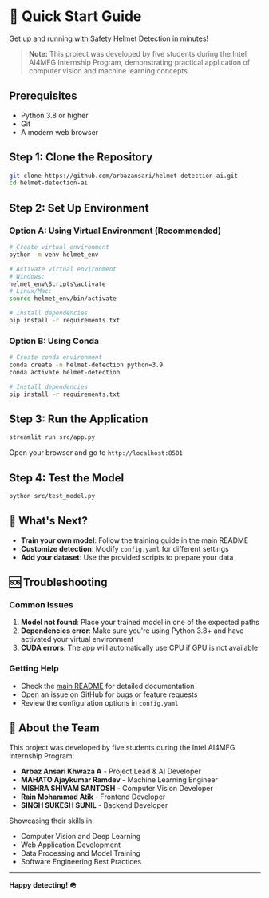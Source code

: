 # 🚀 Quick Start Guide

Get up and running with Safety Helmet Detection in minutes!

> **Note:** This project was developed by five students during the Intel AI4MFG Internship Program, demonstrating practical application of computer vision and machine learning concepts.

## Prerequisites

- Python 3.8 or higher
- Git
- A modern web browser

## Step 1: Clone the Repository

```bash
git clone https://github.com/arbazansari/helmet-detection-ai.git
cd helmet-detection-ai
```

## Step 2: Set Up Environment

### Option A: Using Virtual Environment (Recommended)

```bash
# Create virtual environment
python -m venv helmet_env

# Activate virtual environment
# Windows:
helmet_env\Scripts\activate
# Linux/Mac:
source helmet_env/bin/activate

# Install dependencies
pip install -r requirements.txt
```

### Option B: Using Conda

```bash
# Create conda environment
conda create -n helmet-detection python=3.9
conda activate helmet-detection

# Install dependencies
pip install -r requirements.txt
```

## Step 3: Run the Application

```bash
streamlit run src/app.py
```

Open your browser and go to `http://localhost:8501`

## Step 4: Test the Model

```bash
python src/test_model.py
```

## 🎯 What's Next?

- **Train your own model**: Follow the training guide in the main README
- **Customize detection**: Modify `config.yaml` for different settings
- **Add your dataset**: Use the provided scripts to prepare your data

## 🆘 Troubleshooting

### Common Issues

1. **Model not found**: Place your trained model in one of the expected paths
2. **Dependencies error**: Make sure you're using Python 3.8+ and have activated your virtual environment
3. **CUDA errors**: The app will automatically use CPU if GPU is not available

### Getting Help

- Check the [main README](README.md) for detailed documentation
- Open an issue on GitHub for bugs or feature requests
- Review the configuration options in `config.yaml`

## 👥 About the Team

This project was developed by five students during the Intel AI4MFG Internship Program:

- **Arbaz Ansari Khwaza A** - Project Lead & AI Developer
- **MAHATO Ajaykumar Ramdev** - Machine Learning Engineer  
- **MISHRA SHIVAM SANTOSH** - Computer Vision Developer
- **Rain Mohammad Atik** - Frontend Developer
- **SINGH SUKESH SUNIL** - Backend Developer

Showcasing their skills in:
- Computer Vision and Deep Learning
- Web Application Development
- Data Processing and Model Training
- Software Engineering Best Practices

---

**Happy detecting! 🪖** 